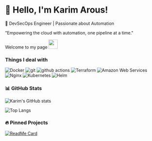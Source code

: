 # 👋 Hello, I'm Karim Arous!

🚀 DevSecOps Engineer | Passionate about Automation

"Empowering the cloud with automation, one pipeline at a time."
<p>Welcome to my page <img src="https://emojis.slackmojis.com/emojis/images/1531849430/4246/blob-sunglasses.gif?1531849430" width="30"/> </p>

<h3>Things I deal with</h3>
<p>

  <img alt="Docker" src="https://img.shields.io/badge/-Docker-46a2f1?style=flat-square&logo=docker&logoColor=white" />
  <img alt="git" src="https://img.shields.io/badge/-Git-F05032?style=flat-square&logo=git&logoColor=white" />
  <img alt="github actions" src="https://img.shields.io/badge/-Github_Actions-2088FF?style=flat-square&logo=github-actions&logoColor=white" />
  <img alt="Terraform" src="https://img.shields.io/badge/-Terraform-purple?style=flat-square&logo=terraform&logoColor=white" />
  <img alt="Amazon Web Services" src="https://img.shields.io/badge/-Amazon_Web_Services-yellow?style=flat-square&logo=amazon&logoColor=white" />
  <img alt="Nginx" src="https://img.shields.io/badge/-Nginx?style=flat-square&logo=nginx&logoColor=white" />
  <img alt="Kubernetes" src="https://img.shields.io/badge/-Kubernetes-blue?style=flat-square&logo=kubernetes&logoColor=white" />
  <img alt="Helm" src="https://img.shields.io/badge/-Helm-blue?style=flat-square&logo=helm&logoColor=white" />
</p>

### 📊 GitHub Stats

![Karim's GitHub stats](https://github-readme-stats.vercel.app/api?username=karimarous&show_icons=true&theme=radical)

![Top Langs](https://github-readme-stats.vercel.app/api/top-langs/?username=KarimArous&layout=compact&theme=radical)

### 🔥 Pinned Projects

[![ReadMe Card](https://github-readme-stats.vercel.app/api/pin/?username=karimarous&repo=aws-role-github)](https://github.com/karimarous/aws-role-github)

<!--
**karimarous/karimarous** is a ✨ _special_ ✨ repository because its `README.md` (this file) appears on your GitHub profile.

Here are some ideas to get you started:

- 🔭 I’m currently working on ...
- 🌱 I’m currently learning ...
- 👯 I’m looking to collaborate on ...
- 🤔 I’m looking for help with ...
- 💬 Ask me about ...
- 📫 How to reach me: ...
- 😄 Pronouns: ...
- ⚡ Fun fact: ...
-->
